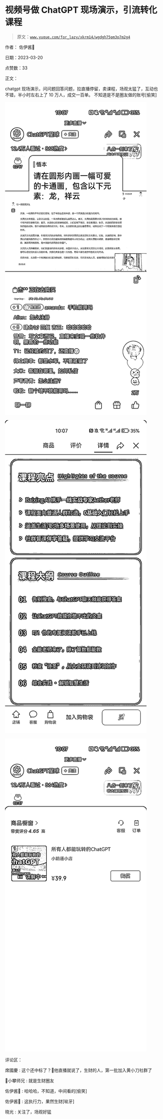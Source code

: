 # 视频号做 ChatGPT 现场演示，引流转化课程

> 原文：[`www.yuque.com/for_lazy/xkrm14/wgdgh75pm3p7m2g4`](https://www.yuque.com/for_lazy/xkrm14/wgdgh75pm3p7m2g4)

作者： 佐伊酱🔆

日期：2023-03-20

点赞数：33

正文：

chatgpt 现场演示，问问题回答问题，拉直播停留，卖课程，场观太猛了，互动也不错，半小时左右上了 10 万人，成交一百单。 不知道是不是圈友做的账号[偷笑]

![](img/6d5c687813b01d9428c31a07364519c5.png)

![](img/0aad81cdae25f6c3c2451cab57332c64.png)

![](img/b7bd30c07e8e980a893c6692a67b798d.png)

评论区：

席國慶 : 这个还中标了？🤔他直播就说了，生财的人，第一批加入黄小刀社群了

📌小攀师兄 : 就是生财圈友

佐伊酱🔆 : 哈哈哈，不知道，中间看的[偷笑]

佐伊酱🔆 : 这执行力，果然生财[呲牙]

晓光 : 关注了，场观好猛



